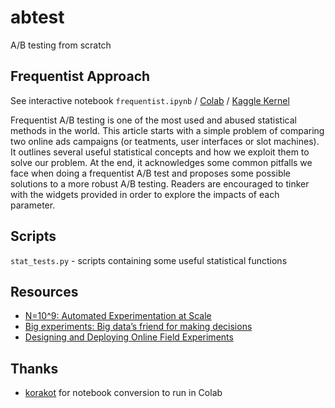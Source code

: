 # abtest
A/B testing from scratch

## Frequentist Approach

See interactive notebook `frequentist.ipynb` / [Colab](https://colab.research.google.com/github/cstorm125/abtest/blob/master/frequentist_colab.ipynb) / [Kaggle Kernel](https://www.kaggle.com/cstorm3000/frequestist-a-b-testing-from-scratch?scriptVersionId=13219640)

Frequentist A/B testing is one of the most used and abused statistical methods in the world. This article starts with a simple problem of comparing two online ads campaigns (or teatments, user interfaces or slot machines). It outlines several useful statistical concepts and how we exploit them to solve our problem. At the end, it acknowledges some common pitfalls we face when doing a frequentist A/B test and proposes some possible solutions to a more robust A/B testing. Readers are encouraged to tinker with the widgets provided in order to explore the impacts of each parameter.

## Scripts
`stat_tests.py` - scripts containing some useful statistical functions

## Resources
* [N=10^9: Automated Experimentation at Scale](https://www.slideshare.net/optimizely/opti-con-2014-automated-experimentation-at-scale)
* [Big experiments: Big data’s friend for making decisions](https://www.facebook.com/notes/facebook-data-science/big-experiments-big-datas-friend-for-making-decisions/10152160441298859/)
* [Designing and Deploying Online Field Experiments](https://research.fb.com/publications/designing-and-deploying-online-field-experiments/)

## Thanks
* [korakot](https://github.com/korakot) for notebook conversion to run in Colab
